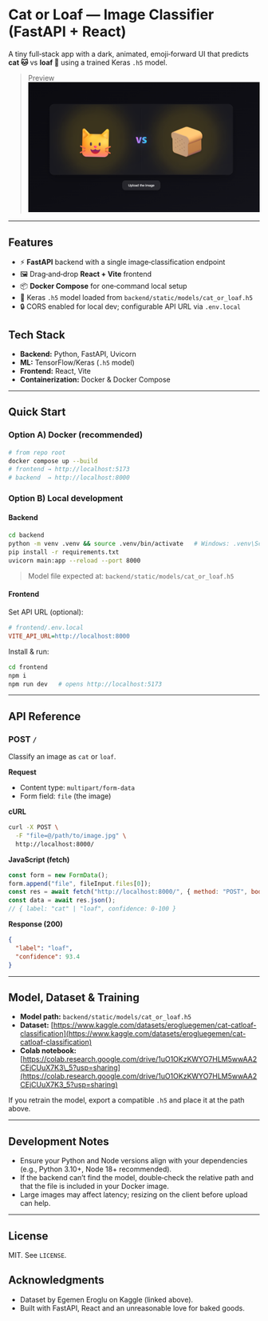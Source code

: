 # Cat or Loaf — Image Classifier (FastAPI + React)

A tiny full‑stack app with a dark, animated, emoji‑forward UI that predicts **cat 🐱** vs **loaf 🍞** using a trained Keras `.h5` model.

> Preview ![preview.png](preview.png)

---

## Features

* ⚡ **FastAPI** backend with a single image‑classification endpoint
* 🖼️ Drag‑and‑drop **React + Vite** frontend
* 📦 **Docker Compose** for one‑command local setup
* 🧠 Keras `.h5` model loaded from `backend/static/models/cat_or_loaf.h5`
* 🔒 CORS enabled for local dev; configurable API URL via `.env.local`

## Tech Stack

* **Backend:** Python, FastAPI, Uvicorn
* **ML:** TensorFlow/Keras (`.h5` model)
* **Frontend:** React, Vite
* **Containerization:** Docker & Docker Compose

---

## Quick Start

### Option A) Docker (recommended)

```bash
# from repo root
docker compose up --build
# frontend → http://localhost:5173
# backend  → http://localhost:8000
```

### Option B) Local development

#### Backend

```bash
cd backend
python -m venv .venv && source .venv/bin/activate   # Windows: .venv\Scripts\activate
pip install -r requirements.txt
uvicorn main:app --reload --port 8000
```

> Model file expected at: `backend/static/models/cat_or_loaf.h5`

#### Frontend

Set API URL (optional):

```ini
# frontend/.env.local
VITE_API_URL=http://localhost:8000
```

Install & run:

```bash
cd frontend
npm i
npm run dev   # opens http://localhost:5173
```

---

## API Reference

### POST `/`

Classify an image as `cat` or `loaf`.

**Request**

* Content type: `multipart/form-data`
* Form field: `file` (the image)

**cURL**

```bash
curl -X POST \
  -F "file=@/path/to/image.jpg" \
  http://localhost:8000/
```

**JavaScript (fetch)**

```js
const form = new FormData();
form.append("file", fileInput.files[0]);
const res = await fetch("http://localhost:8000/", { method: "POST", body: form });
const data = await res.json();
// { label: "cat" | "loaf", confidence: 0-100 }
```

**Response (200)**

```json
{
  "label": "loaf",
  "confidence": 93.4
}
```

---

## Model, Dataset & Training

* **Model path:** `backend/static/models/cat_or_loaf.h5`
* **Dataset:** [https://www.kaggle.com/datasets/erogluegemen/cat-catloaf-classification](https://www.kaggle.com/datasets/erogluegemen/cat-catloaf-classification)
* **Colab notebook:** [https://colab.research.google.com/drive/1uO1OKzKWYO7HLM5wwAA2CEjCUuX7K3\_5?usp=sharing](https://colab.research.google.com/drive/1uO1OKzKWYO7HLM5wwAA2CEjCUuX7K3_5?usp=sharing)

If you retrain the model, export a compatible `.h5` and place it at the path above.

---

## Development Notes

* Ensure your Python and Node versions align with your dependencies (e.g., Python 3.10+, Node 18+ recommended).
* If the backend can’t find the model, double‑check the relative path and that the file is included in your Docker image.
* Large images may affect latency; resizing on the client before upload can help.

---


## License

MIT. See `LICENSE`.

## Acknowledgments

* Dataset by Egemen Eroglu on Kaggle (linked above).
* Built with FastAPI, React and an unreasonable love for baked goods.
